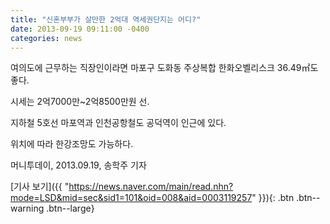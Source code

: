 ```yaml
---
title: "신혼부부가 살만한 2억대 역세권단지는 어디?"
date: 2013-09-19 09:11:00 -0400
categories: news
---
```

여의도에 근무하는 직장인이라면 마포구 도화동 주상복합 한화오벨리스크 36.49㎡도 좋다. 

시세는 2억7000만~2억8500만원 선. 

지하철 5호선 마포역과 인천공항철도 공덕역이 인근에 있다. 

위치에 따라 한강조망도 가능하다.

머니투데이, 2013.09.19, 송학주 기자

[기사 보기]({{ "https://news.naver.com/main/read.nhn?mode=LSD&mid=sec&sid1=101&oid=008&aid=0003119257" }}){: .btn .btn--warning .btn--large}

